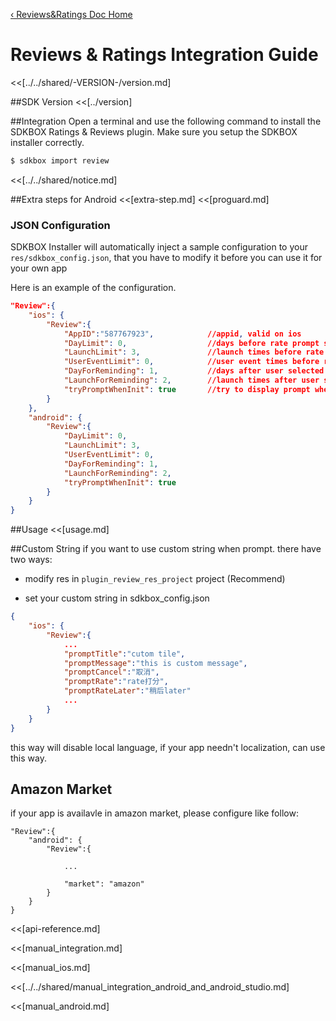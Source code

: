 [&#8249; Reviews&Ratings Doc Home](./)

<h1>Reviews & Ratings Integration Guide</h1>
<<[../../shared/-VERSION-/version.md]

##SDK Version
<<[../version]

##Integration
Open a terminal and use the following command to install the SDKBOX Ratings & Reviews plugin. Make sure you setup the SDKBOX installer correctly.
```bash
$ sdkbox import review
```

<<[../../shared/notice.md]

##Extra steps for Android
<<[extra-step.md]
<<[proguard.md]

<!--## Configuration
<<[../../shared/sdkbox_cloud.md]
<<[../../shared/remote_application_config.md]-->

### JSON Configuration
SDKBOX Installer will automatically inject a sample configuration to your `res/sdkbox_config.json`, that you have to modify it before you can use it for your own app

Here is an example of the configuration.
```json
"Review":{
    "ios": {
        "Review":{
            "AppID":"587767923",            //appid, valid on ios
            "DayLimit": 0,                  //days before rate prompt show
            "LaunchLimit": 3,               //launch times before rate prompt show
            "UserEventLimit": 0,            //user event times before rate prompt show, user event increase by invoke userDidSignificantEvent
            "DayForReminding": 1,           //days after user selected reminding later button
            "LaunchForReminding": 2,        //launch times after user selected reminding later button
            "tryPromptWhenInit": true       //try to display prompt when plugin initialization
        }
    },
    "android": {
        "Review":{
            "DayLimit": 0,
            "LaunchLimit": 3,
            "UserEventLimit": 0,
            "DayForReminding": 1,
            "LaunchForReminding": 2,
            "tryPromptWhenInit": true
        }
    }
}
```

<!--<<[sdkbox-config-encrypt.md]-->

##Usage
<<[usage.md]

##Custom String
if you want to use custom string when prompt. there have two ways:

 - modify res in `plugin_review_res_project` project (Recommend)

 - set your custom string in sdkbox_config.json

```json
{
    "ios": {
        "Review":{
            ...
            "promptTitle":"cutom tile",
            "promptMessage":"this is custom message",
            "promptCancel":"取消",
            "promptRate":"rate打分",
            "promptRateLater":"稍后later"
            ...
        }
    }
}
```

this way will disable local language, if your app needn't localization, can use this way.

## Amazon Market

if your app is availavle in amazon market, please configure like follow:

```
"Review":{
    "android": {
        "Review":{

            ...

            "market": "amazon"
        }
    }
}
```

<<[api-reference.md]

<<[manual_integration.md]

<<[manual_ios.md]

<<[../../shared/manual_integration_android_and_android_studio.md]

<<[manual_android.md]
